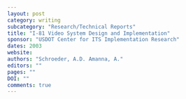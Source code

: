 ```yaml
---
layout: post
category: writing
subcategory: "Research/Technical Reports"
title: "I-81 Video System Design and Implementation"
sponsor: "USDOT Center for ITS Implementation Research"
dates: 2003
website:
authors: "Schroeder, A.D. Amanna, A."
editors: ""
pages: ""
DOI: ""
comments: true
---
```

